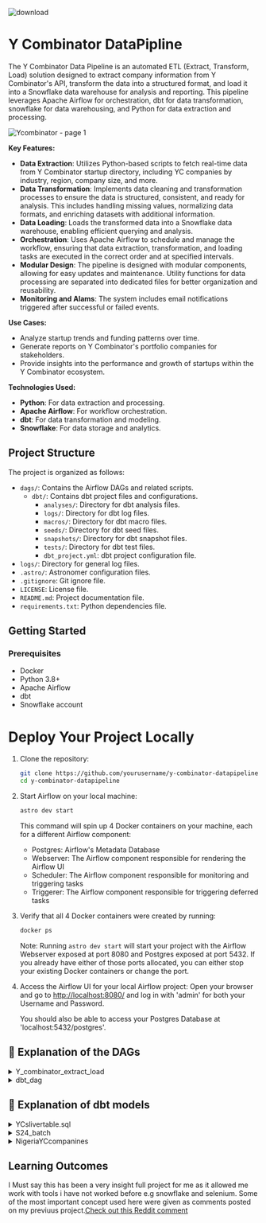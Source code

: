 ![download](https://github.com/user-attachments/assets/a90e21d3-d2a3-45fe-980e-d5e92fd53ee5)

Y Combinator DataPipline
========                                    
The Y Combinator Data Pipeline is an automated ETL (Extract, Transform, Load) solution designed to extract company information from Y Combinator's API, transform the data into a structured format, and load it into a Snowflake data warehouse for analysis and reporting. This pipeline leverages Apache Airflow for orchestration, dbt for data transformation, snowflake for data warehousing, and Python for data extraction and processing.


![Ycombinator - page 1](https://github.com/user-attachments/assets/b7ccb650-f923-43cc-80d2-58bc35be1ebb)

**Key Features:**
- **Data Extraction**: Utilizes Python-based scripts to fetch real-time data from Y Combinator startup directory, including YC companies by industry, region, company size, and more.
- **Data Transformation**: Implements data cleaning and transformation processes to ensure the data is structured, consistent, and ready for analysis. This includes handling missing values, normalizing data formats, and enriching datasets with additional information.
- **Data Loading**: Loads the transformed data into a Snowflake data warehouse, enabling efficient querying and analysis.
- **Orchestration**: Uses Apache Airflow to schedule and manage the workflow, ensuring that data extraction, transformation, and loading tasks are executed in the correct order and at specified intervals.
- **Modular Design**: The pipeline is designed with modular components, allowing for easy updates and maintenance. Utility functions for data processing are separated into dedicated files for better organization and reusability.
- **Monitoring and Alams**: The system includes email notifications triggered after successful or failed events.

**Use Cases:**
- Analyze startup trends and funding patterns over time.
- Generate reports on Y Combinator's portfolio companies for stakeholders.
- Provide insights into the performance and growth of startups within the Y Combinator ecosystem.

**Technologies Used:**
- **Python**: For data extraction and processing.
- **Apache Airflow**: For workflow orchestration.
- **dbt**: For data transformation and modeling.
- **Snowflake**: For data storage and analytics.

## Project Structure

The project is organized as follows:

- `dags/`: Contains the Airflow DAGs and related scripts.
  - `dbt/`: Contains dbt project files and configurations.
    - `analyses/`: Directory for dbt analysis files.
    - `logs/`: Directory for dbt log files.
    - `macros/`: Directory for dbt macro files.
    - `seeds/`: Directory for dbt seed files.
    - `snapshots/`: Directory for dbt snapshot files.
    - `tests/`: Directory for dbt test files.
    - `dbt_project.yml`: dbt project configuration file.
- `logs/`: Directory for general log files.
- `.astro/`: Astronomer configuration files.
- `.gitignore`: Git ignore file.
- `LICENSE`: License file.
- `README.md`: Project documentation file.
- `requirements.txt`: Python dependencies file.

## Getting Started

### Prerequisites

- Docker
- Python 3.8+
- Apache Airflow
- dbt
- Snowflake account

Deploy Your Project Locally
===========================

1. Clone the repository:
   ```sh
   git clone https://github.com/yourusername/y-combinator-datapipeline.git
   cd y-combinator-datapipeline
   ```

2. Start Airflow on your local machine:
   ```sh
   astro dev start
   ```

   This command will spin up 4 Docker containers on your machine, each for a different Airflow component:
   - Postgres: Airflow's Metadata Database
   - Webserver: The Airflow component responsible for rendering the Airflow UI
   - Scheduler: The Airflow component responsible for monitoring and triggering tasks
   - Triggerer: The Airflow component responsible for triggering deferred tasks

3. Verify that all 4 Docker containers were created by running:
   ```sh
   docker ps
   ```

   Note: Running `astro dev start` will start your project with the Airflow Webserver exposed at port 8080 and Postgres exposed at port 5432. If you already have either of those ports allocated, you can either stop your existing Docker containers or change the port.

4. Access the Airflow UI for your local Airflow project:
   Open your browser and go to [http://localhost:8080/](http://localhost:8080/) and log in with 'admin' for both your Username and Password.

   You should also be able to access your Postgres Database at 'localhost:5432/postgres'.

## :mag_right: Explanation of the DAGs

<details>
    <summary> Y_combinator_extract_load </summary>
  

This DAG (Directed Acyclic Graph) is designed to extract data from the Y Combinator website and load it into a Snowflake database. Here's a breakdown of what it does:

1. **Scrape Data**: The `scrape_y_combinator` function uses Selenium and Beautiful Soup to scrape company details from the Y Combinator website.
2. **Load Data to Snowflake**: The `copy_to_snowflake` function takes the scraped data and loads it into a Snowflake database.
3. **DAG Definition**: The DAG is defined to run weekly, starting from January 1, 2023. It has two tasks:
   - `Extract_data`: Runs the `run_scraper` function to scrape data.
   - `load_to_snowflake`: Runs the `load_data` function to load the scraped data into Snowflake.
</details>

<details>
 <summary> dbt_dag </summary>
  
This DAG is designed to run dbt (data build tool) models on the data loaded into Snowflake. Here's a breakdown:

1. **Profile Configuration**: Configures the connection to Snowflake using user credentials.
2. **DBT DAG Definition**: Defines a dbt DAG that runs daily, starting from September 10, 2023. It uses the profile configuration to connect to Snowflake and execute dbt models.
</details>


## :mag_right: Explanation of dbt models

<details>
    <summary> YCslivertable.sql </summary>

### YCslivertable SQL Transformation

This SQL code creates a view or table called `YCslivertable` from a source table named `COMPAINES` in the `Y_Combinator` schema. The transformation is done in two steps using Common Table Expressions (CTEs).

## First CTE: `transformation`

This CTE performs the following transformations:

1. Renames the "name" column to "company".
2. Creates a "value_proposition" column from the "Description" column, replacing empty strings with 'Unspecified'.
3. Splits the "Location" column into city, state, and country, using default values when parts are missing.
4. Splits the "tags" column into batch, customer_type, industry, and additional_info.
5. Keeps the original "tags" column as other_info.

## Second CTE: `updated_transformation`

This CTE further refines the data by:

1. Keeping most columns from the first transformation.
2. Modifying the "industry" column:
   - If the industry is 'Travel', it appends 'Leisure and Tourism'.
   - If the industry is 'Engineering', it appends 'Product and Design'.
   - Otherwise, it keeps the original industry value.

## Final SELECT Statement

The final SELECT statement chooses specific columns from the `updated_transformation` CTE to include in the final output.

## Key Points

- This transformation cleans and structures data from the Y Combinator companies database.
- It handles missing or empty values by providing default values like 'Unspecified', 'Remote', or 'World'.
- The code splits compound fields (Location and tags) into separate columns for easier analysis.
- It standardizes some industry names by appending additional information.
</details>

<details>
    <summary> S24_batch</summary>
    This dbt model filters the Y Combinator silver table to include only companies from the S24 batch.

  ### Details
- Selects all columns from `YCslivertable`
- Filters for records where `batch` is 'S24'
  *Note*
- S24 represents the Summer 2024 Y Combinator cohort
  </details>

  
<details>
    <summary> NigeriaYCcompanines</summary>
    This dbt model filters the Y Combinator silver table to include only companies from Nigeria.

  ### Details
- Select all columns from `YCslivertable`
- Filters for records where `batch` is 'Nigeria'
  </details>
## Learning Outcomes
I Must say this has been a very insight full project for me as it allowed me work with tools i have not worked before e.g snowflake and selenium. Some of the most important concept used here were given as comments posted on my previuus project.[Check out this Reddit comment](https://www.reddit.com/r/dataengineering/comments/1fbynu7/comment/lmoe0zx/?context=3)






